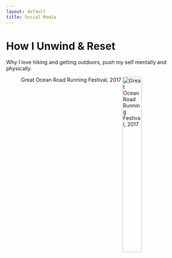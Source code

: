 ```yaml
---
layout: default
title: Social Media
---
```

<!--
<div id="connect">
  <h1 class="pageTitle">Let's Connect</h1>
  <div class="contactContent">
    <p class="intro">You are here because we have mutual interests and goals, let's connect and stay in touch.</p>
   
  </div>
  <dl>
  <dl {display: grid; grid-template-columns: max-content auto;}>
  <dt>Linkedin: <a href="https://www.linkedin.com/in/ganaka-chandrakumara/" target="_blank"> linkedin/ganaka-chandrakumara/</a> </dt>
  <dt>Email: <a href="mailto:{{ganaka.c@gmail.com}}" target="_blank"> ganaka.c@gmail.com </a> </dt>
  <dt>Medium: <a href="https://medium.com/@ganaka.c" target="_blank"> medium.com/@ganaka.c </a> </dt>
  <dt>Youtube: <a href="https://www.youtube.com/@ganaka.c" target="_blank"> youtube.com/@ganaka.c </a> </dt>
  </dl>
</div>
-->
<div class="post">
  <h1 class="pageTitle">How I Unwind & Reset</h1>
  <div>
    <div class="contactContent">
	<p class="intro">Why I love hiking and getting outdoors, push my self mentally and physically.</p>
    </div>
    <figure>
	<img src="{{ '/assets/img/Ganaka_Run.png' | relative_url }}" alt="Great Ocean Road Running Festival, 2017" style="height: 35%; width:35%;" align="right">
	<figcaption {position: absolute}>Great Ocean Road Running Festival, 2017</figcaption>
    </figure>
  </div>	
</div>
